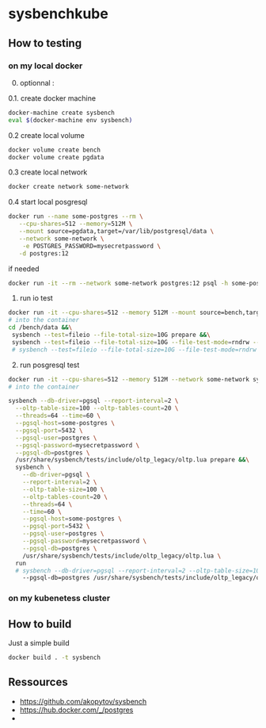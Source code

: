 # sysbenchkube

## How to testing

### on my local docker

0. optionnal :

0.1. create docker machine
```bash
docker-machine create sysbench
eval $(docker-machine env sysbench)
```

0.2 create local volume

```bash
docker volume create bench
docker volume create pgdata
```

0.3 create local network

```bash
docker create network some-network
```

0.4 start local posgresql

```bash
docker run --name some-postgres --rm \
   --cpu-shares=512 --memory=512M \
   --mount source=pgdata,target=/var/lib/postgresql/data \
   --network some-network \
    -e POSTGRES_PASSWORD=mysecretpassword \
   -d postgres:12
```

if needed 
```bash
docker run -it --rm --network some-network postgres:12 psql -h some-postgres -U postgres
```

1. run io test

```bash
docker run -it --cpu-shares=512 --memory 512M --mount source=bench,target=/bench/data sysbench /bin/bash
# into the container
cd /bench/data &&\
 sysbench --test=fileio --file-total-size=10G prepare &&\
 sysbench --test=fileio --file-total-size=10G --file-test-mode=rndrw --time=300 --max-requests=0 run
 # sysbench --test=fileio --file-total-size=10G --file-test-mode=rndrw --time=300 --max-requests=0 cleanup

```

2. run posgresql test

```bash
docker run -it --cpu-shares=512 --memory 512M --network some-network sysbench /bin/bash
# into the container

sysbench --db-driver=pgsql --report-interval=2 \
  --oltp-table-size=100 --oltp-tables-count=20 \
  --threads=64 --time=60 \
  --pgsql-host=some-postgres \
  --pgsql-port=5432 \
  --pgsql-user=postgres \
  --pgsql-password=mysecretpassword \
  --pgsql-db=postgres \
  /usr/share/sysbench/tests/include/oltp_legacy/oltp.lua prepare &&\
  sysbench \
    --db-driver=pgsql \
    --report-interval=2 \
    --oltp-table-size=100 \
    --oltp-tables-count=20 \
    --threads=64 \
    --time=60 \
    --pgsql-host=some-postgres \
    --pgsql-port=5432 \
    --pgsql-user=postgres \
    --pgsql-password=mysecretpassword \
    --pgsql-db=postgres \
    /usr/share/sysbench/tests/include/oltp_legacy/oltp.lua \
  run
  # sysbench --db-driver=pgsql --report-interval=2 --oltp-table-size=100 --oltp-tables-count=20 --threads=64 --time=60 --pgsql-host=some-postgres --pgsql-port=5432 --pgsql-user=postgres --pgsql-password=mysecretpassword \
    --pgsql-db=postgres /usr/share/sysbench/tests/include/oltp_legacy/oltp.lua cleanup
``` 


### on my kubenetess cluster

<!-- todo operator -->

## How to build 

Just a simple build

```bash
docker build . -t sysbench
```

## Ressources
 - https://github.com/akopytov/sysbench
 - https://hub.docker.com/_/postgres
 - 

